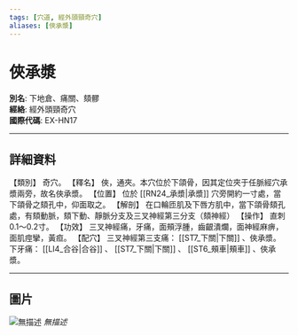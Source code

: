 ```yaml
---
tags: [穴道, 經外頭頸奇穴]
aliases: [俠承漿]
---
```


# 俠承漿

**別名**: 下地倉、痛關、頦髎  
**經絡**: 經外頭頸奇穴  
**國際代碼**: EX-HN17  

---

## 詳細資料
【類別】
奇穴。
【釋名】
俠，通夾。本穴位於下頜骨，因其定位夾于任脈經穴承漿兩旁，故名俠承漿。
【位置】
位於 [[RN24_承漿|承漿]] 穴旁開約一寸處，當下頜骨之頦孔中，仰面取之。
【解剖】
在口輪匝肌及下唇方肌中，當下頜骨頦孔處，有頦動脈，頦下動、靜脈分支及三叉神經第三分支（頦神經）
【操作】
直刺0.1～0.2寸。
【功效】
三叉神經痛，牙痛，面頰浮腫，齒齦潰爛，面神經麻痹，面肌痙攣，黃疸。
【配穴】
三叉神經第三支痛： [[ST7_下關|下關]] 、俠承漿。
下牙痛： [[LI4_合谷|合谷]] 、 [[ST7_下關|下關]] 、 [[ST6_頰車|頰車]] 、俠承漿。

---

## 圖片
![無描述](https://yibian.hopto.org/pic/shu16/409.gif)
_無描述_


